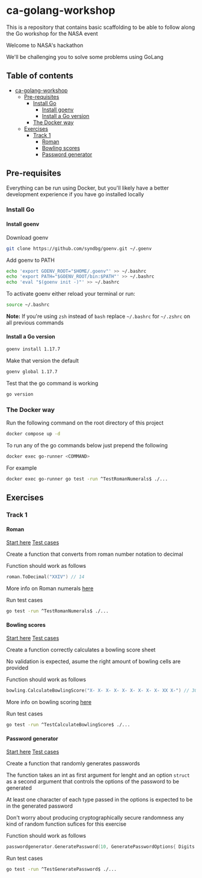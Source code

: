 # ca-golang-workshop

This is a repository that contains basic scaffolding to be able to follow along the
Go workshop for the NASA event

Welcome to NASA's hackathon

We'll be challenging you to solve some problems using GoLang

## Table of contents

- [ca-golang-workshop](#ca-golang-workshop)
  * [Pre-requisites](#pre-requisites)
    + [Install Go](#install-go)
      - [Install goenv](#install-goenv)
      - [Install a Go version](#install-a-go-version)
    + [The Docker way](#the-docker-way)
  * [Exercises](#exercises)
    + [Track 1](#track-1)
      - [Roman](#roman)
      - [Bowling scores](#bowling-scores)
      - [Password generator](#password-generator)

## Pre-requisites

Everything can be run using Docker, but you'll likely have a better
development experience if you have go installed locally

### Install Go

#### Install goenv

Download goenv
```sh
git clone https://github.com/syndbg/goenv.git ~/.goenv
```

Add goenv to PATH
```sh
echo 'export GOENV_ROOT="$HOME/.goenv"' >> ~/.bashrc
echo 'export PATH="$GOENV_ROOT/bin:$PATH"' >> ~/.bashrc
echo 'eval "$(goenv init -)"' >> ~/.bashrc
```

To activate goenv either reload your terminal or run:

```sh
source ~/.bashrc
```

**Note:** If you're using `zsh` instead of `bash` replace `~/.bashrc` for `~/.zshrc` on all previous commands

#### Install a Go version

```sh
goenv install 1.17.7
```

Make that version the default

```sh
goenv global 1.17.7
```

Test that the go command is working

```sh
go version
```

### The Docker way

Run the following command on the root directory of this project

```sh
docker compose up -d
```

To run any of the go commands below just prepend the following

```sh
docker exec go-runner <COMMAND>
```

For example

```sh
docker exec go-runner go test -run ^TestRomanNumerals$ ./...
```

## Exercises

### Track 1

#### Roman

[Start here](./app/pkg/track1/roman/roman.go)
[Test cases](./app/pkg/track1/roman/roman_test.go)

Create a function that converts from roman number notation to decimal

Function should work as follows

```go
roman.ToDecimal("XXIV") // 14
```

More info on Roman numerals [here](https://www.dictionary.com/e/roman-numerals)

Run test cases
```sh
go test -run ^TestRomanNumerals$ ./...
```

#### Bowling scores

[Start here](./app/pkg/track1/bowling/bowling.go)
[Test cases](./app/pkg/track1/bowling/bowling_test.go)

Create a function correctly calculates a bowling score sheet

No validation is expected, asume the right amount of bowling cells are provided

Function should work as follows

```go
bowling.CalculateBowlingScore("X- X- X- X- X- X- X- X- X- XX X-") // 300
```

More info on bowling scoring [here](https://codingdojo.org/kata/Bowling/)

Run test cases
```sh
go test -run ^TestCalculateBowlingScore$ ./...
```

#### Password generator

[Start here](./app/pkg/track1/passwordgenerator/password_generator.go)
[Test cases](./app/pkg/track1/passwordgenerator/password_generator_test.go)

Create a function that randomly generates passwords

The function takes an int as first argument for lenght and
an option `struct` as a second argument that controls the options
of the password to be generated

At least one character of each type passed in the options is expected to be
in the generated password

Don't worry about producing cryptographically secure randomness any kind
of random function sufices for this exercise

Function should work as follows

```go
passwordgenerator.GeneratePassword(10, GeneratePasswordOptions{ Digits: true, Letters: true, Uppercase: true, SpecialCharacters: true}) // f$dZ4Ui#bl
```

Run test cases
```sh
go test -run ^TestGeneratePassword$ ./...
```
